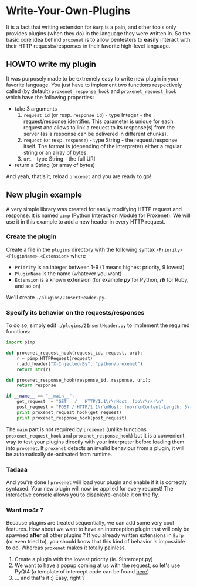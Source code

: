 # Write-Your-Own-Plugins

It is a fact that writing extension for `Burp` is a pain, and other tools only
provides plugins (when they do) in the language they were written in.
So the basic core idea behind `proxenet` is to allow pentesters to **easily**
interact with their HTTP requests/responses in their favorite high-level
language.


## HOWTO write my plugin

It was purposely made to be extremely easy to write new plugin in your favorite
language. You just have to implement two functions respectively called (by
default) `proxenet_response_hook` and `proxenet_request_hook` which have the
following properties:

- take 3 arguments
  1.   `request_id` (or resp. `response_id`) - type Integer - the request/response
  identifier. This parameter is unique for each request and allows to link a
  request to its response(s) from the server (as a response can be delivered in
  different chunks).
  2.   `request` (or resp. `response`) - type String - the
   request/response itself. The format is (depending of the interpreter) either
   a regular string or an array of bytes.
  3.   `uri` - type String - the full URI
- return a String (or array of bytes)

And yeah, that's it, reload `proxenet` and you are ready to go!


## New plugin example

A very simple library was created for easily modifying HTTP request and
response. It is named `pimp` (Python Interaction Module for Proxenet). We will
use it in this example to add a new header in every HTTP request.


### Create the plugin

Create a file in the `plugins` directory with the following syntax
`<Priority><PluginName>.<Extension>`
where

- `Priority` is an integer between 1-9 (1 means highest priority, 9 lowest)
- `PluginName` is the name (whatever you want)
- `Extension` is a known extension (for example ***py*** for Python, ***rb*** for Ruby,
  and so on)

We'll create `./plugins/2InsertHeader.py`.


### Specify its behavior on the requests/responses

To do so, simply edit `./plugins/2InsertHeader.py` to implement the required functions:

``` python
import pimp

def proxenet_request_hook(request_id, request, uri):
    r = pimp.HTTPRequest(request)
    r.add_header("X-Injected-By", "python/proxenet")
    return str(r)

def proxenet_response_hook(response_id, response, uri):
    return response

if __name__ == "__main__":
    get_request  = "GET   /   HTTP/1.1\r\nHost: foo\r\n\r\n"
    post_request = "POST / HTTP/1.1\r\nHost: foo\r\nContent-Length: 5\r\n\r\nHello"
    print proxenet_request_hook(get_request)
    print proxenet_response_hook(post_request)
```

The `main` part is not required by `proxenet` (unlike functions
`proxenet_request_hook` and `proxenet_response_hook`) but it is a convenient way
to test your plugins directly with your interpreter before loading them into
`proxenet`. If `proxenet` detects an invalid behaviour from a plugin, it will be
automatically de-activated from runtime.


### Tadaaa
And you're done ! `proxenet` will load your plugin and enable if it is correctly
syntaxed. Your new plugin will now be applied for every request! The interactive
console allows you to disable/re-enable it on the fly.


### Want mo4r ?
Because plugins are treated sequentially, we can add some very cool
features. How about we want to have an interception plugin that will only be
spawned **after** all other plugins ? If you already written extensions in
`Burp` (or even tried to), you should know that this kind of behavior is
impossible to do. Whereas `proxenet` makes it totally painless.

   1. Create a plugin with the lowest priority (ie. 9Intercept.py)
   2. We want to have a popup coming at us with the request, so let's use PyQt4
      (a template of intercept code can be found
      [here](https://github.com/hugsy/proxenet/blob/master/examples/InterceptExample.py))
   3. ... and that's it :) Easy, right ?
